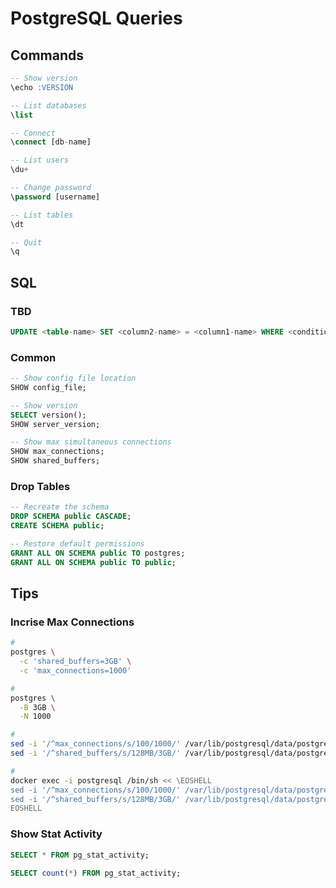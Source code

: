 # PostgreSQL Queries

<!--
https://www.datadoghq.com/blog/postgresql-monitoring-tools/
-->

## Commands

```sql
-- Show version
\echo :VERSION

-- List databases
\list

-- Connect
\connect [db-name]

-- List users
\du+

-- Change password
\password [username]

-- List tables
\dt

-- Quit
\q
```

## SQL

### TBD

```sql
UPDATE <table-name> SET <column2-name> = <column1-name> WHERE <condition>;
```

### Common

```sql
-- Show config file location
SHOW config_file;

-- Show version
SELECT version();
SHOW server_version;

-- Show max simultaneous connections
SHOW max_connections;
SHOW shared_buffers;
```

### Drop Tables

```sql
-- Recreate the schema
DROP SCHEMA public CASCADE;
CREATE SCHEMA public;

-- Restore default permissions
GRANT ALL ON SCHEMA public TO postgres;
GRANT ALL ON SCHEMA public TO public;
```

## Tips

### Incrise Max Connections

```sh
#
postgres \
  -c 'shared_buffers=3GB' \
  -c 'max_connections=1000'

#
postgres \
  -B 3GB \
  -N 1000

#
sed -i '/^max_connections/s/100/1000/' /var/lib/postgresql/data/postgresql.conf
sed -i '/^shared_buffers/s/128MB/3GB/' /var/lib/postgresql/data/postgresql.conf

#
docker exec -i postgresql /bin/sh << \EOSHELL
sed -i '/^max_connections/s/100/1000/' /var/lib/postgresql/data/postgresql.conf
sed -i '/^shared_buffers/s/128MB/3GB/' /var/lib/postgresql/data/postgresql.conf
EOSHELL
```

### Show Stat Activity

```sql
SELECT * FROM pg_stat_activity;

SELECT count(*) FROM pg_stat_activity;
```
